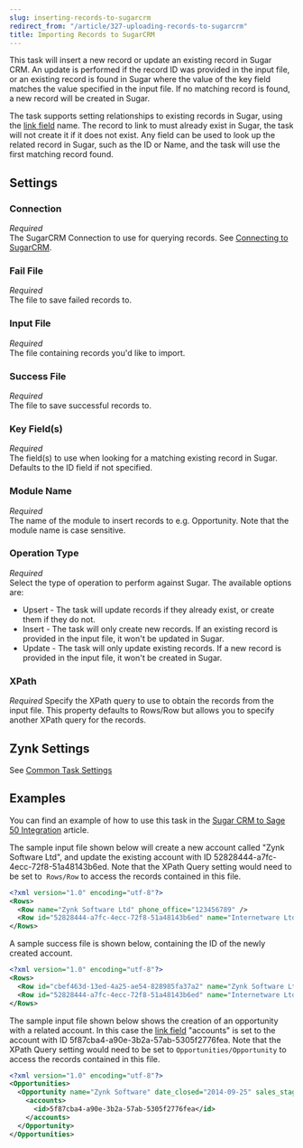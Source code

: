 ```yaml
---
slug: inserting-records-to-sugarcrm
redirect_from: "/article/327-uploading-records-to-sugarcrm"
title: Importing Records to SugarCRM
---
```



This task will insert a new record or update an existing record in Sugar CRM. An update is performed if the record ID was provided in the input file, or an existing record is found in Sugar where the value of the key field matches the value specified in the input file. If no matching record is found, a new record will be created in Sugar.



The task supports setting relationships to existing records in Sugar, using the [link field](link-fields) name. The record to link to must already exist in Sugar, the task will not create it if it does not exist. Any field can be used to look up the related record in Sugar, such as the ID or Name, and the task will use the first matching record found.


## Settings

### Connection 
_Required_  
The SugarCRM Connection to use for querying records. See [Connecting to SugarCRM](connecting-to-sugarcrm).

### Fail File
_Required_  
The file to save failed records to.

### Input File
_Required_  
The file containing records you'd like to import.

### Success File
_Required_  
The file to save successful records to.

### Key Field(s)
_Required_  
The field(s) to use when looking for a matching existing record in Sugar. Defaults to the ID field if not specified.

### Module Name
_Required_  
The name of the module to insert records to e.g. Opportunity. Note that the module name is case sensitive.

### Operation Type
_Required_  
Select the type of operation to perform against Sugar. The available options are:  

- Upsert - The task will update records if they already exist, or create them if they do not.
- Insert - The task will only create new records. If an existing record is provided in the input file, it won't be updated in Sugar.
- Update - The task will only update existing records. If a new record is provided in the input file, it won't be created in Sugar.

### XPath
_Required_
Specify the XPath query to use to obtain the records from the input file. This property defaults to Rows/Row but allows you to specify another XPath query for the records.

## Zynk Settings 
See [Common Task Settings](common-task-settings)


## Examples


You can find an example of how to use this task in the [Sugar CRM to Sage 50 Integration](sugar-crm-to-sage-50-integration) article.



The sample input file shown below will create a new account called "Zynk Software Ltd", and update the existing account with ID 52828444-a7fc-4ecc-72f8-51a48143b6ed. Note that the XPath Query setting would need to be set to  `Rows/Row` to access the records contained in this file.


```xml
<?xml version="1.0" encoding="utf-8"?>
<Rows>
  <Row name="Zynk Software Ltd" phone_office="123456789" />
  <Row id="52828444-a7fc-4ecc-72f8-51a48143b6ed" name="Internetware Ltd" phone_office="123456789" />
</Rows>
```


A sample success file is shown below, containing the ID of the newly created account.


```xml
<?xml version="1.0" encoding="utf-8"?>
<Rows>
  <Row id="cbef463d-13ed-4a25-ae54-828985fa37a2" name="Zynk Software Ltd" phone_office="123456789" />
  <Row id="52828444-a7fc-4ecc-72f8-51a48143b6ed" name="Internetware Ltd" phone_office="123456789" />
</Rows>
```


The sample input file shown below shows the creation of an opportunity with a related account. In this case the [link field](link-fields) "accounts" is set to the account with ID 5f87cba4-a90e-3b2a-57ab-5305f2776fea. Note that the XPath Query setting would need to be set to `Opportunities/Opportunity` to access the records contained in this file.


```xml
<?xml version="1.0" encoding="utf-8"?>
<Opportunities>
  <Opportunity name="Zynk Software" date_closed="2014-09-25" sales_stage="Closed Won" amount="175" description="New printer">
	<accounts>
	  <id>5f87cba4-a90e-3b2a-57ab-5305f2776fea</id>
	</accounts>
  </Opportunity>
</Opportunities>
```
